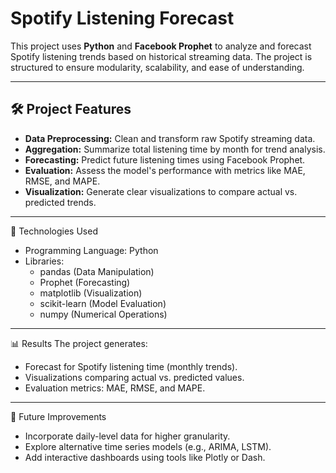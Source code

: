 # Spotify Listening Forecast

This project uses **Python** and **Facebook Prophet** to analyze and forecast Spotify listening trends based on historical streaming data. The project is structured to ensure modularity, scalability, and ease of understanding.

---

## 🛠️ Project Features
- **Data Preprocessing:** Clean and transform raw Spotify streaming data.
- **Aggregation:** Summarize total listening time by month for trend analysis.
- **Forecasting:** Predict future listening times using Facebook Prophet.
- **Evaluation:** Assess the model's performance with metrics like MAE, RMSE, and MAPE.
- **Visualization:** Generate clear visualizations to compare actual vs. predicted trends.


---

🧰 Technologies Used
- Programming Language: Python
- Libraries:
  - pandas (Data Manipulation)
  - Prophet (Forecasting)
  - matplotlib (Visualization)
  - scikit-learn (Model Evaluation)
  - numpy (Numerical Operations)

---

📊 Results
The project generates:

- Forecast for Spotify listening time (monthly trends).
- Visualizations comparing actual vs. predicted values.
- Evaluation metrics: MAE, RMSE, and MAPE.

---

🔮 Future Improvements
- Incorporate daily-level data for higher granularity.
- Explore alternative time series models (e.g., ARIMA, LSTM).
- Add interactive dashboards using tools like Plotly or Dash.
